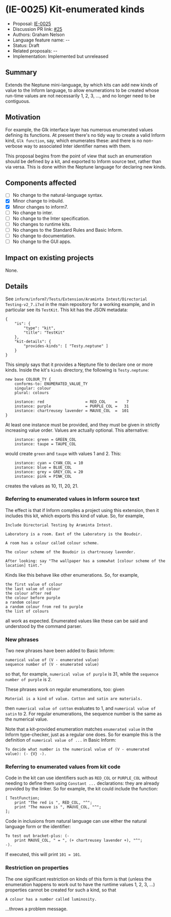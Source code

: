 # (IE-0025) Kit-enumerated kinds

* Proposal: [IE-0025](0025-kit-enumerated-kinds.md)
* Discussion PR link: [#25](https://github.com/ganelson/inform-evolution/pull/25)
* Authors: Graham Nelson
* Language feature name: --
* Status: Draft
* Related proposals: --
* Implementation: Implemented but unreleased

## Summary

Extends the Neptune mini-language, by which kits can add new kinds of value to the
Inform language, to allow enumerations to be created whose run-time values are
not necessarily 1, 2, 3, ..., and no longer need to be contiguous.

## Motivation

For example, the Glk interface layer has numerous enumerated values defining
its functions. At present there's no tidy way to create a valid Inform kind,
`Glk function`, say, which enumerates these: and there is no non-verbose way
to associated Inter identifier names with them.

This proposal begins from the point of view that such an enumeration should
be defined by a kit, and exported to Inform source text, rather than via versa.
This is done within the Neptune language for declaring new kinds.

## Components affected

- [ ] No change to the natural-language syntax.
- [x] Minor change to inbuild.
- [x] Minor changes to inform7.
- [ ] No change to inter.
- [ ] No change to the Inter specification.
- [ ] No changes to runtime kits.
- [ ] No changes to the Standard Rules and Basic Inform.
- [ ] No change to documentation.
- [ ] No change to the GUI apps.

## Impact on existing projects

None.

## Details

See `inform/inform7/Tests/Extension/Araminta Intest/Directorial Testing-v2_7.i7xd`
in the main repository for a working example, and in particular see its `TestKit`.
This kit has the JSON metadata:

	{
		"is": {
			"type": "kit",
			"title": "TestKit"
		},
		"kit-details": {
			"provides-kinds": [ "Testy.neptune" ]
		}
	}

This simply says that it provides a Neptune file to declare one or more kinds.
Inside the kit's `kinds` directory, the following is `Testy.neptune`:

	new base COLOUR_TY {
		conforms-to: ENUMERATED_VALUE_TY
		singular: colour
		plural: colours

		instance: red                  = RED_COL    =    7
		instance: purple               = PURPLE_COL =   31
		instance: chartreusey lavender = MAUVE_COL  =  101
	}

At least one instance must be provided, and they must be given in strictly
increasing value order. Values are actually optional. This alternative:

		instance: green = GREEN_COL
		instance: taupe = TAUPE_COL

would create `green` and `taupe` with values 1 and 2. This:

		instance: cyan = CYAN_COL = 10
		instance: blue = BLUE_COL
		instance: grey = GREY_COL = 20
		instance: pink = PINK_COL

creates the values as 10, 11, 20, 21.

### Referring to enumerated values in Inform source text

The effect is that if Inform compiles a project using this extension, then
it includes this kit, which exports this kind of value. So, for example,

	Include Directorial Testing by Araminta Intest.

	Laboratory is a room. East of the Laboratory is the Boudoir.

	A room has a colour called colour scheme.
	
	The colour scheme of the Boudoir is chartreusey lavender.
	
	After looking: say "The wallpaper has a somewhat [colour scheme of the location] tint."

Kinds like this behave like other enumerations. So, for example,

	the first value of colour
	the last value of colour
	the colour after red
	the colour before purple
	a random colour
	a random colour from red to purple
	the list of colours

all work as expected. Enumerated values like these can be said and understood
by the command parser.

### New phrases

Two new phrases have been added to Basic Inform:

	numerical value of (V - enumerated value)
	sequence number of (V - enumerated value)

so that, for example, `numerical value of purple` is 31, while the
`sequence number of purple` is 2.

These phrases work on regular enumerations, too: given

	Material is a kind of value. Cotton and satin are materials.
	
then `numerical value of cotton` evaluates to 1, and `numerical value of satin` to 2.
For regular enumerations, the sequence number is the same as the numerical value.

Note that a kit-provided enumeration matches `enumerated value` in the Inform
type-checker, just as a regular one does. So for example this is the definition
of `numerical value of ...` in Basic Inform:

	To decide what number is the numerical value of (V - enumerated value): (- {V} -).

### Referring to enumerated values from kit code

Code in the kit can use identifiers such as `RED_COL` or `PURPLE_COL` without
needing to define them using `Constant ...` declarations: they are already
provided by the linker. So for example, the kit could include the function:

	[ TestFunction;
		print "The red is ", RED_COL, "^";
		print "The mauve is ", MAUVE_COL, "^";
	];

Code in inclusions from natural language can use either the natural language
form or the identifier:

	To test out bracket-plus: (-
		print MAUVE_COL, " = ", (+ chartreusey lavender +), "^";
	-).

If executed, this will print `101 = 101`.

### Restriction on properties

The one significant restriction on kinds of this form is that (unless the enumeration
happens to work out to have the runtime values 1, 2, 3, ...) properties cannot be
created for such a kind, so that

	A colour has a number called luminosity.

...throws a problem message.
